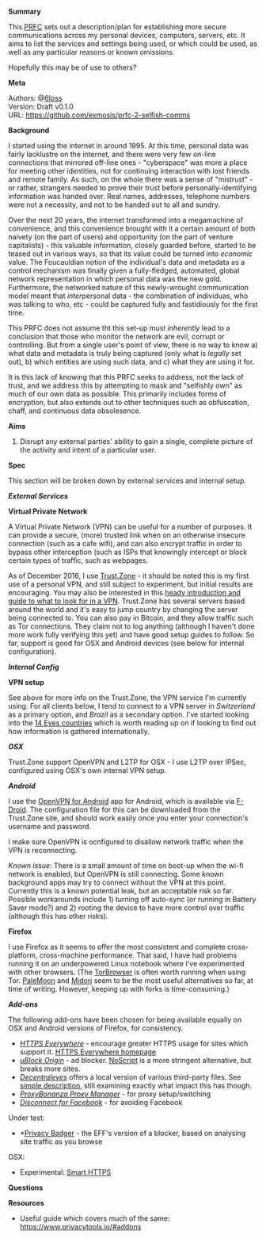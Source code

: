 **Summary**

This [PRFC](https://github.com/exmosis/prfc-0-prfcs/blob/master/prfc-0.md) sets out a description/plan for establishing more secure communications across my personal devices, computers, servers, etc. It aims to list the services and settings being used, or which could be used, as well as any particular reasons or known omissions. 

Hopefully this may be of use to others?

**Meta**

Authors: @[6loss](https://twitter.com/6loss)<br>
Version: Draft v0.1.0<br>
URL: https://github.com/exmosis/prfc-2-selfish-comms<br>

**Background**

I started using the internet in around 1995. At this time, personal data was fairly lacklustre on the internet, and there were very few on-line connections that mirrored off-line ones - "cyberspace" was more a place for meeting other identities, not for continuing interaction with lost friends and remote family. As such, on the whole there was a sense of "mistrust" - or rather, strangers needed to prove their trust before personally-identifying information was handed over. Real names, addresses, telephone numbers were not a necessity, and not to be handed out to all and sundry.

Over the next 20 years, the internet transformed into a megamachine of convenience, and this convenience brought with it a certain amount of both naivety (on the part of users) and opportunity (on the part of venture capitalists) - this valuable information, closely guarded before, started to be teased out in various ways, so that its value could be turned into *economic* value. The Foucauldian notion of the individual's data and metadata as a control mechanism was finally given a fully-fledged, automated, global network representation in which personal data was the new gold. Furthermore, the networked nature of this newly-wrought communication model meant that *inter*personal data - the combination of individuas, who was talking to who, etc - could be captured fully and fastidiously for the first time.

This PRFC does not assume tht this set-up must *inherently* lead to a conclusion that those who monitor the network are evil, corrupt or controlling. But from a single user's point of view, there is no way to know a) what data and metadata is truly being captured (only what is *legally* set out), b) which entities are using such data, and c) what they are using it for.

It is this lack of knowing that this PRFC seeks to address, not the lack of trust, and we address this by attempting to mask and "selfishly own" as much of our own data as possible. This primarily includes forms of encryption, but also extends out to other techniques such as obfuscation, chaff, and continuous data obsolesence.

**Aims**

1. Disrupt any external parties' ability to gain a single, complete picture of the activity and intent of a particular user.

**Spec**

This section will be broken down by external services and internal setup.

***External Services***

****Virtual Private Network****

A Virtual Private Network (VPN) can be useful for a number of purposes. It can provide a secure, (more) trusted link when on an otherwise insecure connection (such as a cafe wifi), and can also encrypt traffic in order to bypass other interception (such as ISPs that knowingly intercept or block certain types of traffic, such as webpages.

As of December 2016, I use [Trust.Zone](https://trust.zone/)  - it should be noted this is my first use of a personal VPN, and still subject to experiment, but initial results are encouraging. You may also be interested in this [heady introduction and guide to what to look for in a VPN](https://www.reddit.com/r/VPN/comments/4iho8e/that_one_privacy_guys_guide_to_choosing_the_best/?st=iu9u47u7&sh=459a76f2). Trust.Zone has several servers based around the world and it's easy to jump country by changing the server being connected to. You can also pay in Bitcoin, and they allow traffic such as Tor connections. They claim not to log anything (although I haven't done more work fully verifying this yet) and have good setup guides to follow. So far, support is good for OSX and Android devices (see below for internal configuration).

***Internal Config***

****VPN setup****

See above for more info on the Trust.Zone, the VPN service I'm currently using. For all clients below, I tend to connect to a VPN server in *Switzerland* as a primary option, and *Brazil* as a secondary option. I've started looking into the [14 Eyes countries](https://www.my-private-network.co.uk/vpn-provider-14-eyes-country-something-know/) which is worth reading up on if looking to find out how information is gathered internationally.

*****OSX*****

Trust.Zone support OpenVPN and L2TP for OSX - I use L2TP over IPSec, configured using OSX's own internal VPN setup. 

*****Android*****

I use the [OpenVPN for Android](https://ics-openvpn.blinkt.de) app for Android, which is available via [F-Droid](http://f-droid.org/). The configuration file for this can be downloaded from the Trust.Zone site, and should work easily once you enter your connection's username and password.

I make sure OpenVPN is ocnfigured to disallow network traffic when the VPN is reconnecting.

*Known issue:* There is a small amount of time on boot-up when the wi-fi network is enabled, but OpenVPN is still connecting. Some known background apps may try to connect without the VPN at this point. Currently this is a known potential leak, but an acceptable risk so far. Possible workarounds include 1) turning off auto-sync (or running in Battery Saver mode?) and 2) rooting the device to have more control over traffic (although this has other risks).

****Firefox****

I use Firefox as it seems to offer the most consistent and complete cross-platform, cross-machine performance. That said, I have had problems running it on an underpowered Linux notebook where I've experimented with other browsers. (The [TorBrowser](https://www.torproject.org/projects/torbrowser.html) is often worth running when using Tor. [PaleMoon](http://www.palemoon.org/) and [Midori](http://midori-browser.org/) seem to be the most useful alternatives so far, at time of writing. However, keeping up with forks is time-consuming.)

*****Add-ons*****

The following add-ons have been chosen for being available equally on OSX and Android versions of Firefox, for consistency.

* *[HTTPS Everywhere](https://addons.mozilla.org/en-US/firefox/addon/https-everywhere/?src=search)* - encourage greater HTTPS usage for sites which support it. [HTTPS Everywhere homepage](https://www.eff.org/https-everywhere)
* *[uBlock Origin](https://github.com/gorhill/uBlock)* - ad blocker. [NoScript](https://noscript.net/) is a more stringent alternative, but breaks more sites.
* *[Decentraleyes](https://addons.mozilla.org/firefox/addon/decentraleyes)* offers a local version of various third-party files. See [simple description](https://github.com/Synzvato/decentraleyes/wiki/Simple-Introduction), still examining exactly what impact this has though.
* *[ProxyBonanza Proxy Manager](https://addons.mozilla.org/en-US/firefox/addon/proxybonanza-manager/?src=ss)* - for proxy setup/switching
* *[Disconnect for Facebook](https://mybrowseraddon.com/facebook-disconnect.html)* - for avoiding Facebook

Under test:

* *[Privacy Badger](https://www.eff.org/privacybadger) - the EFF's version of a blocker, based on analysing site traffic as you browse

OSX:

* Experimental: [Smart HTTPS](https://addons.mozilla.org/en-US/firefox/addon/smart-https/?src=search)

**Questions**


**Resources**

* Useful guide which covers much of the same: https://www.privacytools.io/#addons



